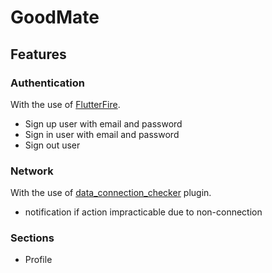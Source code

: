 # GoodMate

## Features
### Authentication
With the use of [FlutterFire](https://firebase.flutter.dev/).
- Sign up user with email and password
- Sign in user with email and password
- Sign out user

### Network
With the use of [data_connection_checker](https://pub.dev/packages/data_connection_checker) plugin.
- notification if action impracticable due to non-connection

### Sections
- Profile